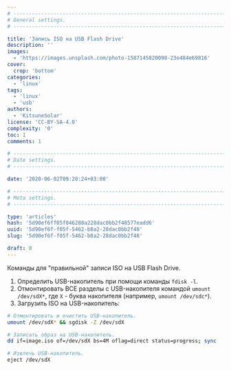```yaml
---
# -------------------------------------------------------------------------------------------------------------------- #
# General settings.
# -------------------------------------------------------------------------------------------------------------------- #

title: 'Запись ISO на USB Flash Drive'
description: ''
images:
  - 'https://images.unsplash.com/photo-1587145820098-23e484e69816'
cover:
  crop: 'bottom'
categories:
  - 'linux'
tags:
  - 'linux'
  - 'usb'
authors:
  - 'KitsuneSolar'
license: 'CC-BY-SA-4.0'
complexity: '0'
toc: 1
comments: 1

# -------------------------------------------------------------------------------------------------------------------- #
# Date settings.
# -------------------------------------------------------------------------------------------------------------------- #

date: '2020-06-02T09:20:24+03:00'

# -------------------------------------------------------------------------------------------------------------------- #
# Meta settings.
# -------------------------------------------------------------------------------------------------------------------- #

type: 'articles'
hash: '5d90ef6ff05f046288a228dac0bb2f48577eadd6'
uuid: '5d90ef6f-f05f-5462-b8a2-28dac0bb2f48'
slug: '5d90ef6f-f05f-5462-b8a2-28dac0bb2f48'

draft: 0
---
```


Команды для "правильной" записи ISO на USB Flash Drive.

<!--more-->

1. Определить USB-накопитель при помощи команды `fdisk -l`.
2. Отмонтировать ВСЕ разделы с USB-накопителя командой `umount /dev/sdX*`, где `X` - буква накопителя (например, `umount /dev/sdc*`).
3. Загрузить ISO на USB-накопитель:

```sh
# Отмонтировать и очистить USB-накопитель.
umount /dev/sdX* && sgdisk -Z /dev/sdX

# Записать образ на USB-накопитель.
dd if=image.iso of=/dev/sdX bs=4M oflag=direct status=progress; sync

# Извлечь USB-накопитель.
eject /dev/sdX
```
